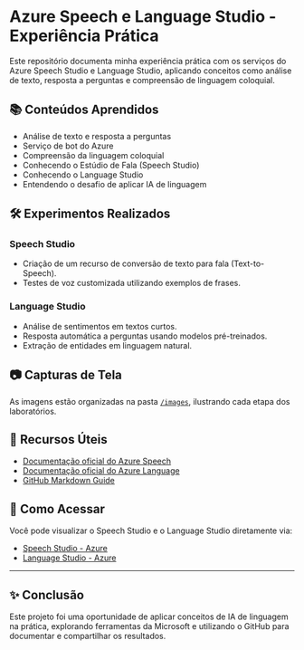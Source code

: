 # Azure Speech e Language Studio - Experiência Prática

Este repositório documenta minha experiência prática com os serviços do Azure Speech Studio e Language Studio, aplicando conceitos como análise de texto, resposta a perguntas e compreensão de linguagem coloquial.

## 📚 Conteúdos Aprendidos

- Análise de texto e resposta a perguntas
- Serviço de bot do Azure
- Compreensão da linguagem coloquial
- Conhecendo o Estúdio de Fala (Speech Studio)
- Conhecendo o Language Studio
- Entendendo o desafio de aplicar IA de linguagem

## 🛠️ Experimentos Realizados

### Speech Studio
- Criação de um recurso de conversão de texto para fala (Text-to-Speech).
- Testes de voz customizada utilizando exemplos de frases.

### Language Studio
- Análise de sentimentos em textos curtos.
- Resposta automática a perguntas usando modelos pré-treinados.
- Extração de entidades em linguagem natural.

## 📷 Capturas de Tela

As imagens estão organizadas na pasta [`/images`](./images), ilustrando cada etapa dos laboratórios.

## 🔗 Recursos Úteis

- [Documentação oficial do Azure Speech](https://learn.microsoft.com/en-us/azure/ai-services/speech-service/)
- [Documentação oficial do Azure Language](https://learn.microsoft.com/en-us/azure/ai-services/language-service/overview)
- [GitHub Markdown Guide](https://guides.github.com/features/mastering-markdown/)

## 🚀 Como Acessar

Você pode visualizar o Speech Studio e o Language Studio diretamente via:
- [Speech Studio - Azure](https://speech.microsoft.com/)
- [Language Studio - Azure](https://language.cognitive.azure.com/)

---

## ✨ Conclusão

Este projeto foi uma oportunidade de aplicar conceitos de IA de linguagem na prática, explorando ferramentas da Microsoft e utilizando o GitHub para documentar e compartilhar os resultados.

